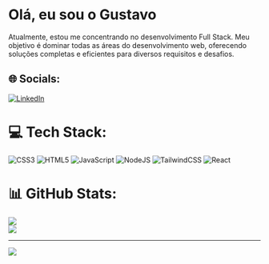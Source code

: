 # Olá, eu sou o Gustavo
Atualmente, estou me concentrando no desenvolvimento Full Stack. Meu objetivo é dominar todas as áreas do desenvolvimento web, oferecendo soluções completas e eficientes para diversos requisitos e desafios.


## 🌐 Socials:
[![LinkedIn](https://img.shields.io/badge/LinkedIn-%230077B5.svg?logo=linkedin&logoColor=white)](https://www.linkedin.com/in/gustavo-luiz-21lsd/) 

# 💻 Tech Stack:
![CSS3](https://img.shields.io/badge/css3-%231572B6.svg?style=for-the-badge&logo=css3&logoColor=white) ![HTML5](https://img.shields.io/badge/html5-%23E34F26.svg?style=for-the-badge&logo=html5&logoColor=white) ![JavaScript](https://img.shields.io/badge/javascript-%23323330.svg?style=for-the-badge&logo=javascript&logoColor=%23F7DF1E) ![NodeJS](https://img.shields.io/badge/node.js-6DA55F?style=for-the-badge&logo=node.js&logoColor=white) ![TailwindCSS](https://img.shields.io/badge/tailwindcss-%2338B2AC.svg?style=for-the-badge&logo=tailwind-css&logoColor=white) ![React](https://img.shields.io/badge/react-%2320232a.svg?style=for-the-badge&logo=react&logoColor=%2361DAFB)
# 📊 GitHub Stats:
![](https://github-readme-stats.vercel.app/api?username=gustavols12&theme=dracula&hide_border=false&include_all_commits=false&count_private=false)<br/>
![](https://github-readme-streak-stats.herokuapp.com/?user=gustavols12&theme=dracula&hide_border=false)<br/>


---
[![](https://visitcount.itsvg.in/api?id=gustavols12&icon=0&color=0)](https://visitcount.itsvg.in)

<!-- Proudly created with GPRM ( https://gprm.itsvg.in ) -->

